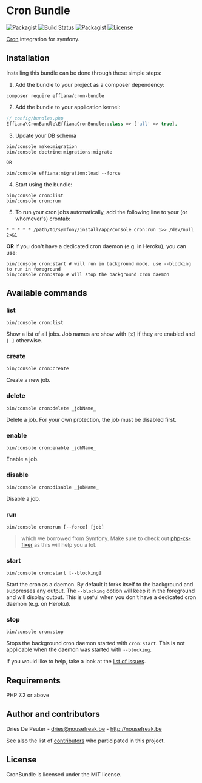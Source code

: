 Cron Bundle
===========

 [![Packagist](https://img.shields.io/packagist/v/effiana/cron-bundle.svg?style=flat-square)](https://packagist.org/packages/effiana/cron-bundle)
 [![Build Status](https://img.shields.io/travis/Effiana/CronBundle.svg?style=flat-square)](https://travis-ci.org/Effiana/CronBundle)
 [![Packagist](https://img.shields.io/packagist/dt/effiana/cron-bundle.svg?style=flat-square)](https://packagist.org/packages/effiana/cron-bundle)
 [![License](https://img.shields.io/badge/license-MIT-blue.svg?style=flat-square)](LICENSE)
 
[Cron](https://github.com/Effiana/Cron) integration for symfony.

Installation
------------

Installing this bundle can be done through these simple steps:

1. Add the bundle to your project as a composer dependency:
```shell
composer require effiana/cron-bundle
```

2. Add the bundle to your application kernel:
```php
// config/bundles.php
Effiana\CronBundle\EffianaCronBundle::class => ['all' => true],
```

3. Update your DB schema
```shell
bin/console make:migration
bin/console doctrine:migrations:migrate

OR

bin/console effiana:migration:load --force
```

4. Start using the bundle:
```shell
bin/console cron:list
bin/console cron:run
```

5. To run your cron jobs automatically, add the following line to your (or whomever's) crontab:
```
* * * * * /path/to/symfony/install/app/console cron:run 1>> /dev/null 2>&1
```
  **OR**
  If you don't have a dedicated cron daemon (e.g. in Heroku), you can use:
```shell
bin/console cron:start # will run in background mode, use --blocking to run in foreground
bin/console cron:stop # will stop the background cron daemon
```

Available commands
------------------

### list
```shell
bin/console cron:list
```
Show a list of all jobs. Job names are show with ```[x]``` if they are enabled and ```[ ]``` otherwise.

### create
```shell
bin/console cron:create
```
Create a new job.

### delete
```shell
bin/console cron:delete _jobName_
```
Delete a job. For your own protection, the job must be disabled first.

### enable
```shell
bin/console cron:enable _jobName_
```
Enable a job.

### disable
```shell
bin/console cron:disable _jobName_
```
Disable a job.

### run
```shell
bin/console cron:run [--force] [job]
```
> which we borrowed from Symfony. 
> Make sure to check out [php-cs-fixer](https://github.com/fabpot/PHP-CS-Fixer) as this will help you a lot.

### start
```shell
bin/console cron:start [--blocking]
```
Start the cron as a daemon. By default it forks itself to the background and suppresses any output. The `--blocking` option will keep it in the foreground and will display output. This is useful when you don't have a dedicated cron daemon (e.g. on Heroku).

### stop
```shell
bin/console cron:stop
```
Stops the background cron daemon started with `cron:start`. This is not applicable when the daemon was started with `--blocking`.

If you would like to help, take a look at the [list of issues](http://github.com/Effiana/CronBundle/issues).

Requirements
------------

PHP 7.2 or above

Author and contributors
-----------------------

Dries De Peuter - <dries@nousefreak.be> - <http://nousefreak.be>

See also the list of [contributors](https://github.com/Effiana/CronBundle/contributors) who participated in this project.

License
-------

CronBundle is licensed under the MIT license.
